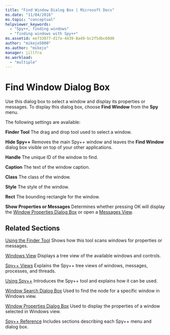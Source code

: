 ```yaml
---
title: "Find Window Dialog Box | Microsoft Docs"
ms.date: "11/04/2016"
ms.topic: "conceptual"
helpviewer_keywords:
  - "Spy++, finding windows"
  - "finding windows with Spy++"
ms.assetid: ee733077-d17a-4439-8a49-bc2f5dbc60d0
author: "mikejo5000"
ms.author: "mikejo"
manager: jillfra
ms.workload:
  - "multiple"
---
```

# Find Window Dialog Box
Use this dialog box to select a window and display its properties or messages. To display this dialog box, choose **Find Window** from the **Spy** menu.

 The following settings are available:

 **Finder Tool**
 The drag and drop tool used to select a window.

 **Hide Spy++**
 Removes the main Spy++ window and leaves the **Find Window** dialog box visible on top of your other applications.

 **Handle**
 The unique ID of the window to find.

 **Caption**
 The text of the window caption.

 **Class**
 The class of the window.

 **Style**
 The style of the window.

 **Rect**
 The bounding rectangle for the window.

 **Show Properties or Messages**
 Determines whether pressing OK will display the [Window Properties Dialog Box](../debugger/window-properties-dialog-box.md) or open a [Messages View](../debugger/messages-view.md).

## Related Sections
 [Using the Finder Tool](../debugger/how-to-use-the-finder-tool.md)
 Shows how this tool scans windows for properties or messages.

 [Windows View](../debugger/windows-view.md)
 Displays a tree view of the available windows and controls.

 [Spy++ Views](../debugger/spy-increment-views.md)
 Explains the Spy++ tree views of windows, messages, processes, and threads.

 [Using Spy++](../debugger/using-spy-increment.md)
 Introduces the Spy++ tool and explains how it can be used.

 [Window Search Dialog Box](../debugger/window-search-dialog-box.md)
 Used to find the node for a specific window in Windows view.

 [Window Properties Dialog Box](../debugger/window-properties-dialog-box.md)
 Used to display the properties of a window selected in Windows view.

 [Spy++ Reference](../debugger/spy-increment-reference.md)
 Includes sections describing each Spy++ menu and dialog box.